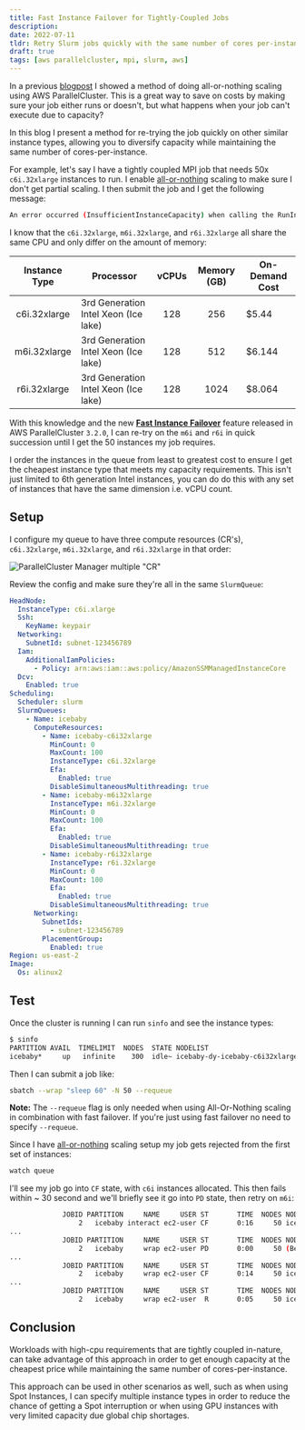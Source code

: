 ```yaml
---
title: Fast Instance Failover for Tightly-Coupled Jobs
description:
date: 2022-07-11
tldr: Retry Slurm jobs quickly with the same number of cores per-instance in AWS ParallelCluster
draft: true
tags: [aws parallelcluster, mpi, slurm, aws]
---
```


In a previous [blogpost](/posts/all-or-nothing.html) I showed a method of doing all-or-nothing scaling using AWS ParallelCluster. This is a great way to save on costs by making sure your job either runs or doesn't, but what happens when your job can't execute due to capacity?

In this blog I present a method for re-trying the job quickly on other similar instance types, allowing you to diversify capacity while maintaining the same number of cores-per-instance.

For example, let's say I have a tightly coupled MPI job that needs 50x `c6i.32xlarge` instances to run. I enable [all-or-nothing](/posts/all-or-nothing.html#setup) scaling to make sure I don't get partial scaling. I then submit the job and I get the following message:

```bash
An error occurred (InsufficientInstanceCapacity) when calling the RunInstances operation (reached max retries: 1): We currently do not have sufficient c6i.32xlarge capacity in the Availability Zone you requested (us-east-2a). Our system will be working on provisioning additional capacity. You can currently get c6i.32xlarge capacity by not specifying an Availability Zone in your request or choosing us-east-2b, us-east-2c.
```

I know that the `c6i.32xlarge`, `m6i.32xlarge`, and `r6i.32xlarge` all share the same CPU and only differ on the amount of memory:

| Instance Type | Processor                            | vCPUs | Memory (GB) | On-Demand Cost |
|:-------------:|--------------------------------------|:-----:|:-----------:|----------------|
|  c6i.32xlarge | 3rd Generation Intel Xeon (Ice lake) |  128  |     256     | $5.44          |
| m6i.32xlarge  | 3rd Generation Intel Xeon (Ice lake) | 128   | 512         | $6.144         |
| r6i.32xlarge  | 3rd Generation Intel Xeon (Ice lake) | 128   | 1024        | $8.064         |

With this knowledge and the new [**Fast Instance Failover**](https://docs.aws.amazon.com/parallelcluster/latest/ug/slurm-short-capacity-fail-mode-v3.html) feature released in AWS ParallelCluster `3.2.0`, I can re-try on the `m6i` and `r6i` in quick succession until I get the 50 instances my job requires.

I order the instances in the queue from least to greatest cost to ensure I get the cheapest instance type that meets my capacity requirements. This isn't just limited to 6th generation Intel instances, you can do do this with any set of instances that have the same dimension i.e. vCPU count.

## Setup

I configure my queue to have three compute resources (CR's), `c6i.32xlarge`, `m6i.32xlarge`, and `r6i.32xlarge` in that order:

![ParallelCluster Manager multiple "CR"](/img/fast-failover/queue-setup.png)

Review the config and make sure they're all in the same `SlurmQueue`:

```yaml
HeadNode:
  InstanceType: c6i.xlarge
  Ssh:
    KeyName: keypair
  Networking:
    SubnetId: subnet-123456789
  Iam:
    AdditionalIamPolicies:
      - Policy: arn:aws:iam::aws:policy/AmazonSSMManagedInstanceCore
  Dcv:
    Enabled: true
Scheduling:
  Scheduler: slurm
  SlurmQueues:
    - Name: icebaby
      ComputeResources:
        - Name: icebaby-c6i32xlarge
          MinCount: 0
          MaxCount: 100
          InstanceType: c6i.32xlarge
          Efa:
            Enabled: true
          DisableSimultaneousMultithreading: true
        - Name: icebaby-m6i32xlarge
          InstanceType: m6i.32xlarge
          MinCount: 0
          MaxCount: 100
          Efa:
            Enabled: true
          DisableSimultaneousMultithreading: true
        - Name: icebaby-r6i32xlarge
          InstanceType: r6i.32xlarge
          MinCount: 0
          MaxCount: 100
          Efa:
            Enabled: true
          DisableSimultaneousMultithreading: true
      Networking:
        SubnetIds:
          - subnet-123456789
        PlacementGroup:
          Enabled: true
Region: us-east-2
Image:
  Os: alinux2
```

## Test

Once the cluster is running I can run `sinfo` and see the instance types:

```bash
$ sinfo
PARTITION AVAIL  TIMELIMIT  NODES  STATE NODELIST
icebaby*     up   infinite    300  idle~ icebaby-dy-icebaby-c6i32xlarge-[1-100],icebaby-dy-icebaby-m6i32xlarge-[1-100],icebaby-dy-icebaby-r6i32xlarge-[1-100]
```

Then I can submit a job like:

```bash
sbatch --wrap "sleep 60" -N 50 --requeue
```

**Note:** The `--requeue` flag is only needed when using All-Or-Nothing scaling in combination with fast failover. If you're just using fast failover no need to specify `--requeue`.

Since I have [all-or-nothing](/posts/all-or-nothing.html) scaling setup my job gets rejected from the first set of instances:

```bash
watch queue
```

I'll see my job go into `CF` state, with `c6i` instances allocated. This then fails within ~ 30 second and we'll briefly see it go into `PD` state, then retry on `m6i`:

```bash
             JOBID PARTITION     NAME     USER ST       TIME  NODES NODELIST(REASON)
                 2   icebaby interact ec2-user CF       0:16     50 icebaby-dy-icebaby-c6i32xlarge-[1-50]
...
             JOBID PARTITION     NAME     USER ST       TIME  NODES NODELIST(REASON)
                 2   icebaby     wrap ec2-user PD       0:00     50 (BeginTime)
...
             JOBID PARTITION     NAME     USER ST       TIME  NODES NODELIST(REASON)
                 2   icebaby     wrap ec2-user CF       0:14     50 icebaby-dy-icebaby-m6i32xlarge-[1-50]
...
             JOBID PARTITION     NAME     USER ST       TIME  NODES NODELIST(REASON)
                 2   icebaby     wrap ec2-user  R       0:05     50 icebaby-dy-icebaby-m6i32xlarge-[1-50]
```

## Conclusion

Workloads with high-cpu requirements that are tightly coupled in-nature, can take advantage of this approach in order to get enough capacity at the cheapest price while maintaining the same number of cores-per-instance.

This approach can be used in other scenarios as well, such as when using Spot Instances, I can specify multiple instance types in order to reduce the chance of getting a Spot interruption or when using GPU instances with very limited capacity due global chip shortages.
